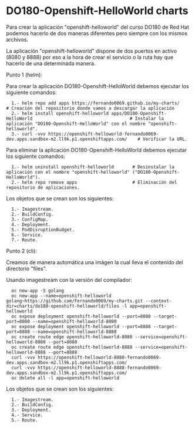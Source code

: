# DO180-Openshift-HelloWorld charts

Para crear la aplicación "openshift-helloworld" del curso DO180 de Red Hat podemos hacerlo de dos maneras diferentes pero siempre con los mismos archivos.

La aplicación "openshift-helloworld" dispone de dos puertos en activo (8080 y 8888) por eso a la hora de crear el servicio o la ruta hay que hacerlo de una determinada manera.

Punto 1 (helm):

Para crear la aplicación DO180-Openshift-HelloWorld debemos ejecutar los siguiente comandos:
```
  1.- helm repo add apps https://fernando0069.github.io/my-charts/                                          # Creación del repositorio donde vamos a descargar la aplicación
  2.- helm install openshift-helloworld apps/DO180-Openshift-HelloWorld                                     # Instalar la aplicación "DO180-Openshift-HelloWorld" con el nombre "openshift-helloworld".
  3.- curl -vvv https://openshift-helloworld-fernando0069-dev.apps.sandbox-m2.ll9k.p1.openshiftapps.com/    # Verificar la URL. 
```

Para eliminar la aplicación DO180-Openshift-HelloWorld debemos ejecutar los siguiente comandos:
```
  1.- helm uninstall openshift-helloworld       # Desinstalar la aplicación con el nombre "openshift-helloworld" ("DO180-Openshift-HelloWorld").
  2.- helm repo remove apps                     # Eliminación del repositorio de aplicaciones.
```

Los objetos que se crean son los siguientes:
```
  1.- Imagestream.
  2.- BuildConfig.
  3.- ConfigMap.
  4.- Deployment.
  5.- PodDisruptionBudget.
  6.- Service.
  7.- Route.
```


Punto 2 (cli):

Creamos de manera automática una imágen la cual lleva el contenido del directorio "files".

Usando imagestream con la versión del compilador:
```
  oc new-app -S golang
  oc new-app --name=openshift-helloworld golang~https://github.com/Fernando0069/my-charts.git --context-dir=charts/do180-openshift-helloworld/files -l app=openshift-helloworld
  oc expose deployment openshift-helloworld --port=8080 --target-port=8080 --name=openshift-helloworld-8080
  oc expose deployment openshift-helloworld --port=8888 --target-port=8888 --name=openshift-helloworld-8888
  oc create route edge openshift-helloworld-8080 --service=openshift-helloworld-8080 --port=8080
  oc create route edge openshift-helloworld-8888 --service=openshift-helloworld-8888 --port=8888
  curl -vvv https://openshift-helloworld-8080-fernando0069-dev.apps.sandbox-m2.ll9k.p1.openshiftapps.com/
  curl -vvv https://openshift-helloworld-8888-fernando0069-dev.apps.sandbox-m2.ll9k.p1.openshiftapps.com/
  oc delete all -l app=openshift-helloworld
```

Los objetos que se crean son los siguientes:
```
  1.- Imagestream.
  2.- BuildConfig.
  3.- Deployment.
  4.- Service.
  5.- Route.
```
